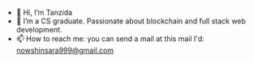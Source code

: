 - 👋 Hi, I’m Tanzida
- 🌱 I’m a CS graduate. Passionate about blockchain and full stack web development.
- 📫 How to reach me: you can send a mail at this mail I'd: nowshinsara999@gmail.com

<!---
Tanzida999/Tanzida999 is a ✨ special ✨ repository because its `README.md` (this file) appears on your GitHub profile.
You can click the Preview link to take a look at your changes.
--->
